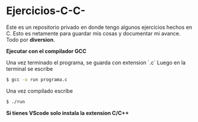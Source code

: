 # Ejercicios-C-C-

Este es un repositorio privado en donde tengo algunos ejercicios hechos en C.
Esto es netamente para guardar mis cosas y documentar mi avance.
Todo por **diversion**.

**Ejecutar con el compilador GCC**

Una vez terminado el programa, se guarda con extension ´.c´
Luego en la terminal se escribe

```bash
$ gcc -o run programa.c
```

Una vez compilado escribe 

```bash
$ ./run
```
**Si tienes VScode solo instala la extension C/C++**
